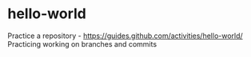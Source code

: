 # hello-world
Practice a repository - https://guides.github.com/activities/hello-world/
Practicing working on branches and commits
